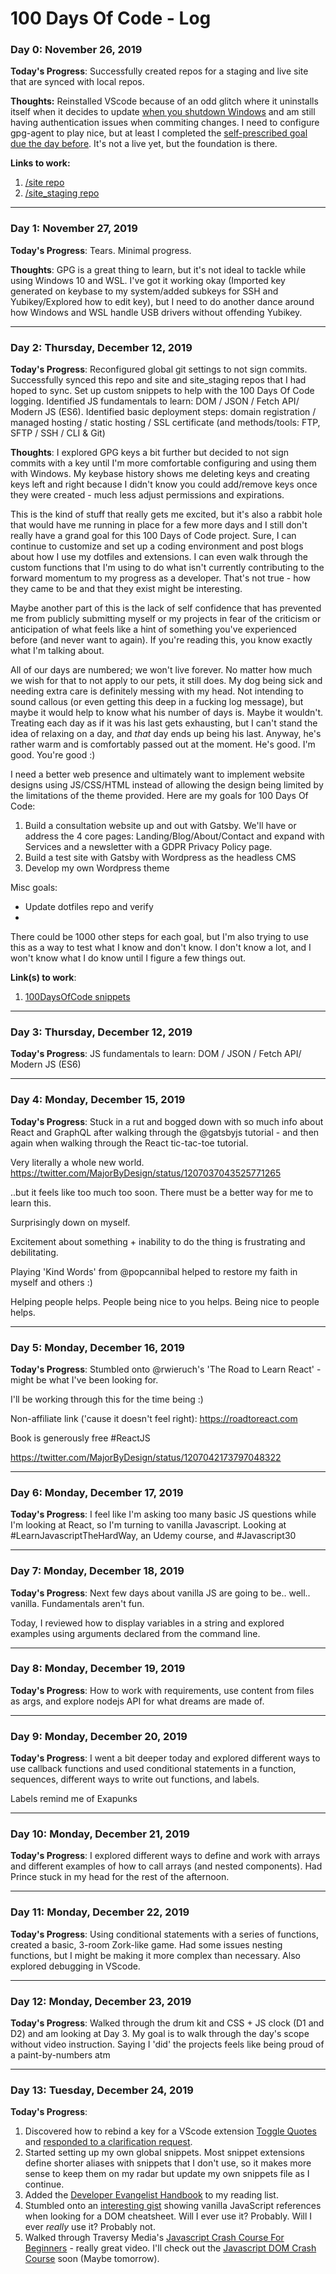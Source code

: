 # 100 Days Of Code - Log

### Day 0: November 26, 2019

<!-- ##### (delete me or comment me out) -->

**Today's Progress**: Successfully created repos for a staging and live site that are synced with local repos.

**Thoughts:** Reinstalled VScode because of an odd glitch where it uninstalls itself when it decides to update [when you shutdown Windows](https://github.com/microsoft/vscode/issues/52855) and am still having authentication issues when commiting changes. I need to configure gpg-agent to play nice, but at least I completed the [self-prescribed goal due the day before](https://twitter.com/MajorByDesign/status/1198068070876667906). It's not a live yet, but the foundation is there.

**Links to work:**

1. [/site repo](https://github.com/heymajor/site)
2. [/site_staging repo](https://github.com/heymajor/site_staging)

---

### Day 1: November 27, 2019

**Today's Progress**: Tears. Minimal progress.

**Thoughts**: GPG is a great thing to learn, but it's not ideal to tackle while using Windows 10 and WSL. I've got it working okay (Imported key generated on keybase to my system/added subkeys for SSH and Yubikey/Explored how to edit key), but I need to do another dance around how Windows and WSL handle USB drivers without offending Yubikey.

---

### Day 2: Thursday, December 12, 2019

**Today's Progress**: Reconfigured global git settings to not sign commits. Successfully synced this repo and site and site_staging repos that I had hoped to sync. Set up custom snippets to help with the 100 Days Of Code logging. Identified JS fundamentals to learn: DOM / JSON / Fetch API/ Modern JS (ES6). Identified basic deployment steps: domain registration / managed hosting / static hosting / SSL certificate (and methods/tools: FTP, SFTP / SSH / CLI & Git)

**Thoughts**: I explored GPG keys a bit further but decided to not sign commits with a key until I'm more comfortable configuring and using them with Windows. My keybase history shows me deleting keys and creating keys left and right because I didn't know you could add/remove keys once they were created - much less adjust permissions and expirations.

This is the kind of stuff that really gets me excited, but it's also a rabbit hole that would have me running in place for a few more days and I still don't really have a grand goal for this 100 Days of Code project. Sure, I can continue to customize and set up a coding environment and post blogs about how I use my dotfiles and extensions. I can even walk through the custom functions that I'm using to do what isn't currently contributing to the forward momentum to my progress as a developer. That's not true - how they came to be and that they exist might be interesting.

Maybe another part of this is the lack of self confidence that has prevented me from publicly submitting myself or my projects in fear of the criticism or anticipation of what feels like a hint of something you've experienced before (and never want to again). If you're reading this, you know exactly what I'm talking about.

All of our days are numbered; we won't live forever. No matter how much we wish for that to not apply to our pets, it still does. My dog being sick and needing extra care is definitely messing with my head. Not intending to sound callous (or even getting this deep in a fucking log message), but maybe it would help to know what his number of days is. Maybe it wouldn't. Treating each day as if it was his last gets exhausting, but I can't stand the idea of relaxing on a day, and _that_ day ends up being his last. Anyway, he's rather warm and is comfortably passed out at the moment. He's good. I'm good. You're good :)

I need a better web presence and ultimately want to implement website designs using JS/CSS/HTML instead of allowing the design being limited by the limitations of the theme provided. Here are my goals for 100 Days Of Code:

1. Build a consultation website up and out with Gatsby. We'll have or address the 4 core pages: Landing/Blog/About/Contact and expand with Services and a newsletter with a GDPR Privacy Policy page.
2. Build a test site with Gatsby with Wordpress as the headless CMS
3. Develop my own Wordpress theme

Misc goals:

- Update dotfiles repo and verify
-

There could be 1000 other steps for each goal, but I'm also trying to use this as a way to test what I know and don't know. I don't know a lot, and I won't know what I do know until I figure a few things out.

**Link(s) to work**:

1. [100DaysOfCode snippets](.vscode/100DOC_snippets.code-snippets)

---

### Day 3: Thursday, December 12, 2019

**Today's Progress**: JS fundamentals to learn: DOM / JSON / Fetch API/ Modern JS (ES6)

---

### Day 4: Monday, December 15, 2019

**Today's Progress**:
Stuck in a rut and bogged down with so much info about React and GraphQL after walking through the
@gatsbyjs
tutorial - and then again when walking through the React tic-tac-toe tutorial.

Very literally a whole new world.
https://twitter.com/MajorByDesign/status/1207037043525771265

..but it feels like too much too soon. There must be a better way for me to learn this.

Surprisingly down on myself.

Excitement about something + inability to do the thing is frustrating and debilitating.

Playing 'Kind Words' from
@popcannibal
helped to restore my faith in myself and others :)

Helping people helps. People being nice to you helps. Being nice to people helps.

---

### Day 5: Monday, December 16, 2019

**Today's Progress**: Stumbled onto @rwieruch's 'The Road to Learn React' -might be what I've been looking for.

I'll be working through this for the time being :)

Non-affiliate link ('cause it doesn't feel right): https://roadtoreact.com

Book is generously free #ReactJS

https://twitter.com/MajorByDesign/status/1207042173797048322

---

### Day 6: Monday, December 17, 2019

**Today's Progress**: I feel like I'm asking too many basic JS questions while I'm looking at React, so I'm turning to vanilla Javascript. Looking at #LearnJavascriptTheHardWay, an Udemy course, and #Javascript30

---

### Day 7: Monday, December 18, 2019

**Today's Progress**: Next few days about vanilla JS are going to be.. well.. vanilla. Fundamentals aren't fun.

Today, I reviewed how to display variables in a string and explored examples using arguments declared from the command line.

---

### Day 8: Monday, December 19, 2019

**Today's Progress**: How to work with requirements, use content from files as args, and explore nodejs API for what dreams are made of.

---

### Day 9: Monday, December 20, 2019

**Today's Progress**: I went a bit deeper today and explored different ways to use callback functions and used conditional statements in a function, sequences, different ways to write out functions, and labels.

Labels remind me of Exapunks

---

### Day 10: Monday, December 21, 2019

**Today's Progress**: I explored different ways to define and work with arrays and different examples of how to call arrays (and nested components). Had Prince stuck in my head for the rest of the afternoon.

---

### Day 11: Monday, December 22, 2019

**Today's Progress**: Using conditional statements with a series of functions, created a basic, 3-room Zork-like game. Had some issues nesting functions, but I might be making it more complex than necessary. Also explored debugging in VScode.

---

### Day 12: Monday, December 23, 2019

**Today's Progress**: Walked through the drum kit and CSS + JS clock (D1 and D2) and am looking at Day 3. My goal is to walk through the day's scope without video instruction. Saying I 'did' the projects feels like being proud of a paint-by-numbers atm

---

### Day 13: Tuesday, December 24, 2019

**Today's Progress**:

1. Discovered how to rebind a key for a VScode extension [Toggle Quotes](https://marketplace.visualstudio.com/items?itemName=BriteSnow.vscode-toggle-quotes&ssr=false#overview) and [responded to a clarification request](https://github.com/BriteSnow/vscode-toggle-quotes/issues/20#issuecomment-568808356).
2. Started setting up my own global snippets. Most snippet extensions define shorter aliases with snippets that I don't use, so it makes more sense to keep them on my radar but update my own snippets file as I continue.
3. Added the [Developer Evangelist Handbook](http://developer-evangelism.com/handbook.php) to my reading list.
4. Stumbled onto an [interesting gist](https://gist.github.com/thegitfather/9c9f1a927cd57df14a59c268f118ce86) showing vanilla JavaScript references when looking for a DOM cheatsheet. Will I ever use it? Probably. Will I ever _really_ use it? Probably not.
5. Walked through Traversy Media's [Javascript Crash Course For Beginners](https://www.youtube.com/watch?v=hdI2bqOjy3c) - really great video. I'll check out the [Javascript DOM Crash Course](https://www.youtube.com/watch?v=0ik6X4DJKCc&list=PLillGF-RfqbYE6Ik_EuXA2iZFcE082B3s) soon (Maybe tomorrow).
